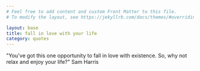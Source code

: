 ```yaml
---
# Feel free to add content and custom Front Matter to this file.
# To modify the layout, see https://jekyllrb.com/docs/themes/#overriding-theme-defaults

layout: base
title: fall in love with your life
category: quotes
---
```


"You've got this one opportunity to fall in love with existence. So, why not relax and enjoy your life?"
Sam Harris